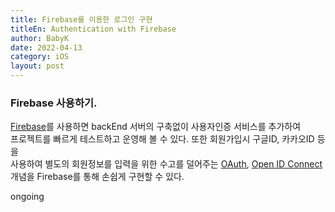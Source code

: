 ```yaml
---
title: Firebase를 이용한 로그인 구현
titleEn: Authentication with Firebase
author: BabyK
date: 2022-04-13
category: iOS
layout: post
---
```


### Firebase 사용하기.
[Firebase][1]를 사용하면 backEnd 서버의 구축없이 사용자인증 서비스를 추가하여  
프로젝트를 빠르게 테스트하고 운영해 볼 수 있다. 또한 회원가입시 구글ID, 카카오ID 등을  
사용하여 별도의 회원정보를 입력을 위한 수고를 덜어주는 [OAuth][2], [Open ID Connect][3]  
개념을 Firebase를 통해 손쉽게 구현할 수 있다.

ongoing

[1]: https://firebase.google.com/docs/auth
[2]: https://en.wikipedia.org/wiki/OAuth
[3]: https://en.wikipedia.org/wiki/OpenID